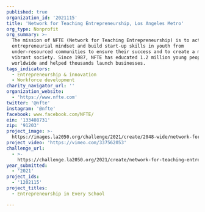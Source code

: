 ```yaml
---
published: true
organization_id: '2021115'
title: 'Network for Teaching Entrepreneurship, Los Angeles Metro'
org_type: Nonprofit
org_summary: >-
  The mission of NFTE (Network for Teaching Entrepreneurship) is to activate the
  entrepreneurial mindset and build start-up skills in youth from
  under-resourced communities to ensure their success and to create a more
  vibrant society. Since 1987, NFTE has educated 1.2 million young people
  worldwide and helped thousands launch businesses.
tags_indicators:
  - Entrepreneurship & innovation
  - Workforce development
charity_navigator_url: ''
organization_website:
  - 'https://www.nfte.com'
twitter: '@nfte'
instagram: '@nfte'
facebook: www.facebook.com/NFTE/
ein: '133408731'
zip: '91203'
project_image: >-
  https://images.la2050.org/challenge/2021/create/2048-wide/network-for-teaching-entrepreneurship-los-angeles-metro.jpg
project_video: 'https://vimeo.com/337562053'
challenge_url:
  - >-
    https://challenge.la2050.org/2021/create/network-for-teaching-entrepreneurship-los-angeles-metro/
year_submitted:
  - '2021'
project_ids:
  - '1202115'
project_titles:
  - Entrepreneurship in Every School

---
```

